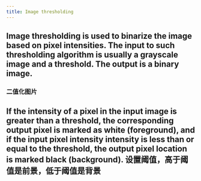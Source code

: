 ```yaml
---
title: Image thresholding
---
```


## Image thresholding is used to binarize the image based on pixel intensities. The input to such thresholding algorithm is usually a grayscale image and a threshold. The output is a binary image.
### 二值化图片
## If the intensity of a pixel in the input image is greater than a threshold, the corresponding output pixel is marked as white (foreground), and if the input pixel intensity intensity is less than or equal to the threshold, the output pixel location is marked black (background). 设置阈值，高于阈值是前景，低于阈值是背景
##
